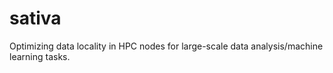 # sativa
Optimizing data locality in HPC nodes for large-scale data analysis/machine learning tasks.
